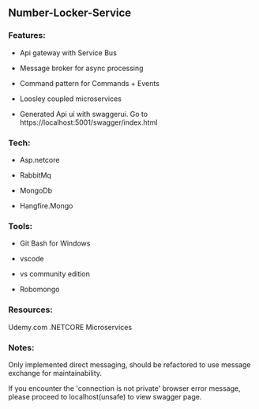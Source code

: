 ## Number-Locker-Service

### Features:

- Api gateway with Service Bus

- Message broker for async processing

- Command pattern for Commands + Events

- Loosley coupled microservices

- Generated Api ui with swaggerui. Go to https://localhost:5001/swagger/index.html

### Tech:

- Asp.netcore

- RabbitMq

- MongoDb

- Hangfire.Mongo

### Tools:

- Git Bash for Windows

- vscode

- vs community edition

- Robomongo

### Resources:

Udemy.com .NETCORE Microservices

### Notes:

Only implemented direct messaging, should be refactored to use message exchange for maintainability.

If you encounter the 'connection is not private' browser error message, please proceed to localhost(unsafe) to view swagger page.
